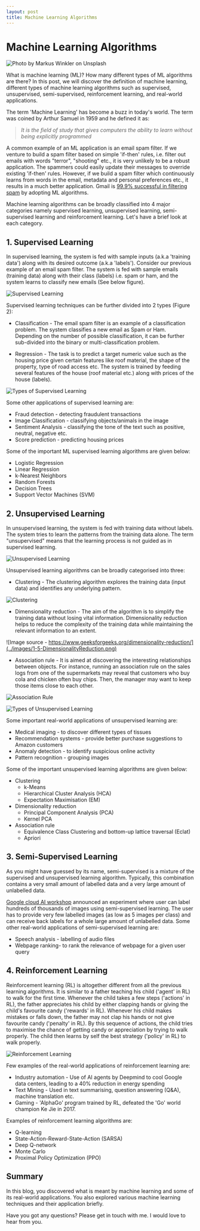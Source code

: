 ```yaml
---
layout: post
title: Machine Learning Algorithms
---
```


# Machine Learning Algorithms

![Photo by Markus Winkler on Unsplash](../images/1-1Coverphoto.jpg)

What is machine learning (ML)? How many different types of ML algorithms are there? In this post, we will discover the definition of machine learning, different types of machine learning algorithms such as supervised, unsupervised, semi-supervised, reinforcement learning, and real-world applications.

The term 'Machine Learning' has become a buzz in today's world. The term was coined by Arthur Samuel in 1959 and he defined it as:
> *It is the field of study that gives computers the ability to learn without being explicitly programmed*

A common example of an ML application is an email spam filter. If we venture to build a spam filter based on simple 'if-then' rules, i.e. filter out emails with words "terror", "shooting" etc., it is very unlikely to be a robust application. The spammers could easily update their messages to override existing 'if-then' rules. However, if we build a spam filter which continuously learns from words in the email, metadata and personal preferences etc., it results in a much better application. Gmail is [99.9% successful in filtering spam](https://gmail.googleblog.com/2015/07/the-mail-you-want-not-spam-you-dont.html) by adopting ML algorithms.

Machine learning algorithms can be broadly classified into 4 major categories namely supervised learning, unsupervised learning, semi-supervised learning and reinforcement learning. Let's have a brief look at each category.

## 1. Supervised Learning

In supervised learning, the system is fed with sample inputs (a.k.a 'training data') along with its desired outcome (a.k.a 'labels'). Consider our previous example of an email spam filter. The system is fed with sample emails (training data) along with their class (labels) i.e. spam or ham, and the system learns to classify new emails (See below figure).

![Supervised Learning](../images/1-1-Supervised.png "Supervised Learning")

Supervised learning techniques can be further divided into 2 types (Figure 2):

- Classification - The email spam filter is an example of a classification problem. The system classifies a new email as Spam or Ham. Depending on the number of possible classification, it can be further sub-divided into the binary or multi-classification problem.

- Regression - The task is to predict a target numeric value such as the housing price given certain features like roof material, the shape of the property, type of road access etc. The system is trained by feeding several features of the house (roof material etc.) along with prices of the house (labels).

![Types of Supervised Learning](../images/1-2-TypesofSL.png)

Some other applications of supervised learning are:

* Fraud detection - detecting fraudulent transactions
* Image Classification - classifying objects/animals in the image
* Sentiment Analysis - classifying the tone of the text such as positive, neutral, negative etc.
* Score prediction - predicting housing prices

Some of the important ML supervised learning algorithms are given below:

*   Logistic Regression
*   Linear Regression
*   k-Nearest Neighbors
*   Random Forests
*   Decision Trees
*   Support Vector Machines (SVM)

## 2. Unsupervised Learning

In unsupervised learning, the system is fed with training data without labels. The system tries to learn the patterns from the training data alone. The term "unsupervised" means that the learning process is not guided as in supervised learning.

![Unsupervised Learning](../images/1-3-UnsupervisedL.png)

Unsupervised learning algorithms can be broadly categorised into three:

*    Clustering -  The clustering algorithm explores the training data (input data) and identifies any underlying pattern.

![Clustering](../images/1-4-Clustering.png)

* Dimensionality reduction - The aim of the algorithm is to simplify the training data without losing vital information. Dimensionality reduction helps to reduce the complexity of the training data while maintaining the relevant information to an extent.

![Image source - https://www.geeksforgeeks.org/dimensionality-reduction/](../images/1-5-DimensionalityReduction.png)

* Association rule - It is aimed at discovering the interesting relationships between objects. For instance, running an association rule on the sales logs from one of the supermarkets may reveal that customers who buy cola and chicken often buy chips. Then, the manager may want to keep those items close to each other.

![Association Rule](../images/1-6-Associationrule.png)

![Types of Unsupervised Learning](../images/1-7-TypesofUnsupervisedL.png)

Some important real-world applications of unsupervised learning are:

*    Medical imaging - to discover different types of tissues
*    Recommendation systems - provide better purchase suggestions to Amazon customers
*    Anomaly detection - to identify suspicious online activity
*    Pattern recognition - grouping images 

Some of the important unsupervised learning algorithms are given below:

*    Clustering
        - k-Means
        - Hierarchical Cluster Analysis (HCA)
        - Expectation Maximisation (EM)
*    Dimensionality reduction
        - Principal Component Analysis (PCA)
        - Kernel PCA
*    Association rule
        - Equivalence Class Clustering and bottom-up lattice traversal (Eclat)
        - Apriori

## 3. Semi-Supervised Learning

As you might have guessed by its name, semi-supervised is a mixture of the supervised and unsupervised learning algorithm. Typically, this combination contains a very small amount of labelled data and a very large amount of unlabelled data.

[Google cloud AI workshop](https://cloud.google.com/ai-workshop/experiments/labeling-images-with-semi-supervised-learning) announced an experiment where user can label hundreds of thousands of images using semi-supervised learning. The user has to provide very few labelled images (as low as 5 images per class) and can receive back labels for a whole large amount of unlabelled data.
Some other real-world applications of semi-supervised learning are:

* Speech analysis - labelling of audio files
* Webpage ranking- to rank the relevance of webpage for a given user query

## 4. Reinforcement Learning

Reinforcement learning (RL) is altogether different from all the previous learning algorithms. It is similar to a father teaching his child ('agent' in RL) to walk for the first time. Whenever the child takes a few steps ('actions' in RL), the father appreciates his child by either clapping hands or giving the child's favourite candy ('rewards' in RL). Whenever his child makes mistakes or falls down, the father may not clap his hands or not give favourite candy ('penalty' in RL). By this sequence of actions, the child tries to maximise the chance of getting candy or appreciation by trying to walk properly. The child then learns by self the best strategy ('policy' in RL) to walk properly.

![Reinforcement Learning](../images/1-8-RL.png)

Few examples of the real-world applications of reinforcement learning are:

*    Industry automation - Use of AI agents by Deepmind to cool Google data centers, leading to a 40% reduction in energy spending
*    Text Mining - Used in text summarising, question answering (Q&A), machine translation etc.
*    Gaming - 'AlphaGo' program trained by RL, defeated the 'Go' world champion Ke Jie in 2017.

Examples of reinforcement learning algorithms are:

*    Q-learning
*    State-Action-Reward-State-Action (SARSA)
*    Deep Q-network
*    Monte Carlo
*    Proximal Policy Optimization (PPO)

## Summary

In this blog, you discovered what is meant by machine learning and some of its real-world applications. You also explored various machine learning techniques and their application briefly.

Have you got any questions? Please get in touch with me. I would love to hear from you.

